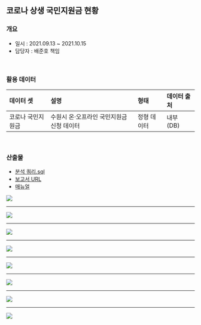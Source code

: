 ## 코로나 상생 국민지원금 현황
### 개요
- 일시 : 2021.09.13 ~ 2021.10.15
- 담당자 : 배준호 책임
 </br>
 
 ### 활용 데이터
| 데이터 셋             | 설명 | 형태 | 데이터 출처      |
| :-------------------- | :---- | :---------- | :--------------- |
| 코로나 국민지원금 | 수원시 온·오프라인 국민지원금 신청 데이터 | 정형 데이터 | 내부 (DB) |
</br>

### 산출물

- [분석 쿼리.sql](https://github.com/juunho/Suwon-2021/blob/932a615f17a843b18342b04325158a7753b64df7/Data%20Visualization/5.%20%EC%BD%94%EB%A1%9C%EB%82%98%20%EC%83%81%EC%83%9D%20%EA%B5%AD%EB%AF%BC%EC%A7%80%EC%9B%90%EA%B8%88%20%ED%98%84%ED%99%A9/%EB%B6%84%EC%84%9D%20%EC%BF%BC%EB%A6%AC.md)
- [보고서 URL](http://27.101.101.188:20007/studio/exported/4719873c804c4f3a8da6d7a83bcb9199ab3febf973a0447f8b94855031746c4d)
- [매뉴얼](https://github.com/juunho/Suwon-2021/blob/dc18840e09694a63bc3662d172a74f2baf451129/Data%20Visualization/5.%20%EC%BD%94%EB%A1%9C%EB%82%98%20%EC%83%81%EC%83%9D%20%EA%B5%AD%EB%AF%BC%EC%A7%80%EC%9B%90%EA%B8%88%20%ED%98%84%ED%99%A9/%EC%BD%94%EB%A1%9C%EB%82%98%20%EC%83%81%EC%83%9D%20%EA%B5%AD%EB%AF%BC%EC%A7%80%EC%9B%90%EA%B8%88%20%ED%98%84%ED%99%A9%20%EB%A7%A4%EB%89%B4%EC%96%BC.pdf)

<img src="https://github.com/juunho/Suwon-2021/blob/744477ef644060109433ebfc977ff4eabffe3abe/Data%20Visualization/5.%20%EC%BD%94%EB%A1%9C%EB%82%98%20%EC%83%81%EC%83%9D%20%EA%B5%AD%EB%AF%BC%EC%A7%80%EC%9B%90%EA%B8%88%20%ED%98%84%ED%99%A9/IMAGE/IMG_1.PNG">

 ---
 
 <img src="https://github.com/juunho/Suwon-2021/blob/744477ef644060109433ebfc977ff4eabffe3abe/Data%20Visualization/5.%20%EC%BD%94%EB%A1%9C%EB%82%98%20%EC%83%81%EC%83%9D%20%EA%B5%AD%EB%AF%BC%EC%A7%80%EC%9B%90%EA%B8%88%20%ED%98%84%ED%99%A9/IMAGE/IMG_2.PNG">

 ---
 
 <img src="https://github.com/juunho/Suwon-2021/blob/744477ef644060109433ebfc977ff4eabffe3abe/Data%20Visualization/5.%20%EC%BD%94%EB%A1%9C%EB%82%98%20%EC%83%81%EC%83%9D%20%EA%B5%AD%EB%AF%BC%EC%A7%80%EC%9B%90%EA%B8%88%20%ED%98%84%ED%99%A9/IMAGE/IMG_3.PNG">

 ---
 
 <img src="https://github.com/juunho/Suwon-2021/blob/744477ef644060109433ebfc977ff4eabffe3abe/Data%20Visualization/5.%20%EC%BD%94%EB%A1%9C%EB%82%98%20%EC%83%81%EC%83%9D%20%EA%B5%AD%EB%AF%BC%EC%A7%80%EC%9B%90%EA%B8%88%20%ED%98%84%ED%99%A9/IMAGE/IMG_4.PNG">

 ---
 
 <img src="https://github.com/juunho/Suwon-2021/blob/744477ef644060109433ebfc977ff4eabffe3abe/Data%20Visualization/5.%20%EC%BD%94%EB%A1%9C%EB%82%98%20%EC%83%81%EC%83%9D%20%EA%B5%AD%EB%AF%BC%EC%A7%80%EC%9B%90%EA%B8%88%20%ED%98%84%ED%99%A9/IMAGE/IMG_5.PNG">

 ---
 
 <img src="https://github.com/juunho/Suwon-2021/blob/744477ef644060109433ebfc977ff4eabffe3abe/Data%20Visualization/5.%20%EC%BD%94%EB%A1%9C%EB%82%98%20%EC%83%81%EC%83%9D%20%EA%B5%AD%EB%AF%BC%EC%A7%80%EC%9B%90%EA%B8%88%20%ED%98%84%ED%99%A9/IMAGE/IMG_6.PNG">

 ---
 
 <img src="https://github.com/juunho/Suwon-2021/blob/744477ef644060109433ebfc977ff4eabffe3abe/Data%20Visualization/5.%20%EC%BD%94%EB%A1%9C%EB%82%98%20%EC%83%81%EC%83%9D%20%EA%B5%AD%EB%AF%BC%EC%A7%80%EC%9B%90%EA%B8%88%20%ED%98%84%ED%99%A9/IMAGE/IMG_7.PNG">

 ---
 
 <img src="https://github.com/juunho/Suwon-2021/blob/744477ef644060109433ebfc977ff4eabffe3abe/Data%20Visualization/5.%20%EC%BD%94%EB%A1%9C%EB%82%98%20%EC%83%81%EC%83%9D%20%EA%B5%AD%EB%AF%BC%EC%A7%80%EC%9B%90%EA%B8%88%20%ED%98%84%ED%99%A9/IMAGE/IMG_8.PNG">
